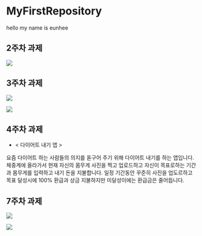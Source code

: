 # MyFirstRepository

hello my name is eunhee

## 2주차 과제
<img width="" height="" src="./png/2주차 과제.png"></img>

## 3주차 과제
<img width="" height="" src="./png/3주차 과제.PNG"></img>

<img width="" height="" src="./png/3주차 과제 -1.PNG"></img>

## 4주차 과제

- < 다이어트 내기 앱 >

요즘 다이어트 하는 사람들의 의지를 돋구어 주기 위해 다이어트 내기를 하는 앱입니다.
체중계에 올라가서 현재 자신의 몸무게 사진을 찍고 업로드하고 자신이 목표로하는 기간과 몸무게를 입력하고 내기 돈을 지불합니다.
일정 기간동안 꾸준히 사진을 업도르하고 목표 달성시에 100% 환급과 상금 지불하지만 미달성이에는 환급금은 줄어듭니다.


## 7주차 과제
<img width="" height="" src="./png/7주차 과제.PNG"></img>

<img width="" height="" src="./png/7주차 과제 -1.PNG"></img>
